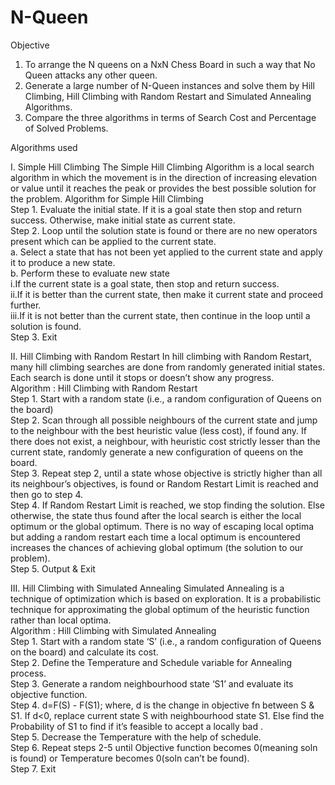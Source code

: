 # N-Queen
Objective
1. To arrange the N queens on a NxN Chess Board in such a way that No Queen
attacks any other queen.
2. Generate a large number of N-Queen instances and solve them by Hill Climbing, Hill
Climbing with Random Restart and Simulated Annealing Algorithms.
3. Compare the three algorithms in terms of Search Cost and Percentage of Solved
Problems.

Algorithms used

I.
Simple Hill Climbing
The Simple Hill Climbing Algorithm is a local search algorithm in which the
movement is in the direction of increasing elevation or value until it reaches the
peak or provides the best possible solution for the problem.
Algorithm for Simple Hill Climbing\
Step 1. Evaluate the initial state. If it is a goal state then stop and return
success. Otherwise, make initial state as current state.\
Step 2. Loop until the solution state is found or there are no new operators
present which can be applied to the current state.\
a. Select a state that has not been yet applied to the current state and
apply it to produce a new state.\
b. Perform these to evaluate new state\
i.If the current state is a goal state, then stop and return
success.\
ii.If it is better than the current state, then make it current
state and proceed further.\
iii.If it is not better than the current state, then continue in the
loop until a solution is found.\
Step 3. Exit


II.
Hill Climbing with Random Restart
In hill climbing with Random Restart, many hill climbing searches are done from
randomly generated initial states. Each search is done until it stops or doesn’t show
any progress.\
Algorithm : Hill Climbing with Random Restart\
Step 1. Start with a random state (i.e., a random configuration of Queens on
the board)\
Step 2. Scan through all possible neighbours of the current state and jump to
the neighbour with the best heuristic value (less cost), if found any. If
there does not exist, a neighbour, with heuristic cost strictly lesser than
the current state, randomly generate a new configuration of queens on the
board.\
Step 3. Repeat step 2, until a state whose objective is strictly higher than all
its neighbour’s objectives, is found or Random Restart Limit is reached
and then go to step 4.\
Step 4. If Random Restart Limit is reached, we stop finding the solution. Else
otherwise, the state thus found after the local search is either the local
optimum or the global optimum. There is no way of escaping local optima
but adding a random restart each time a local optimum is encountered
increases the chances of achieving global optimum (the solution to our
problem).\
Step 5. Output & Exit

III.
Hill Climbing with Simulated Annealing
Simulated Annealing is a technique of optimization which is based on exploration. It
is a probabilistic technique for approximating the global optimum of the heuristic
function rather than local optima.\
Algorithm : Hill Climbing with Simulated Annealing\
Step 1. Start with a random state ‘S’ (i.e., a random configuration of
Queens on the board) and calculate its cost.\
Step 2. Define the Temperature and Schedule variable for Annealing
process.\
Step 3. Generate a random neighbourhood state ‘S1’ and evaluate its
objective function.\
Step 4. d=F(S) - F(S1); where, d is the change in objective fn between
S & S1. If d<0, replace current state S with neighbourhood state
S1. Else find the Probability of S1 to find if it’s feasible to accept a
locally bad .\
Step 5. Decrease the Temperature with the help of schedule.\
Step 6. Repeat steps 2-5 until Objective function becomes 0(meaning
soln is found) or Temperature becomes 0(soln can’t be found).\
Step 7. Exit
